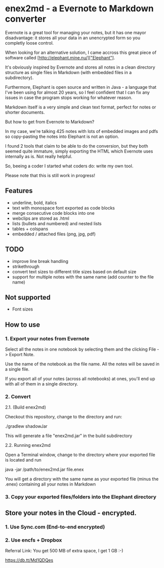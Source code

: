 # enex2md - a Evernote to Markdown converter

Evernote is a great tool for managing your notes, but it has one mayor disadvantage:
 it stores all your data in an unencrypted form so you completly loose control.
 
When looking for an alternative solution, I came accross this great piece of software called [http://elephant.mine.nu/]["Elephant"]. 

It's obviously inspired by Evernote and stores all notes in a clean directory structure 
as single files in Markdown (with embedded files in a subdirectory). 

Furthermore, Elephant is open source and written in Java - a language that I've been using 
for almost 20 years, so I feel confident that I can fix any issues in case the program stops 
working for whatever reason.

Markdown itself is a very simple and clean text format, perfect for notes or shorter documents.

But how to get from Evernote to Markdown?

In my case, we're talking 425 notes with lots of embedded images and pdfs so copy-pasting 
the notes into Elephant is not an option.

I found 2 tools that claim to be able to do the conversion, but they both seemed quite immature, 
simply exporting the HTML which Evernote uses internally as is. Not really helpful.
 
So, beeing a coder I started what coders do: write my own tool. 
 
Please note that this is still work in progress! 
 
## Features
 
* underline, bold, italics
* text with monospace font exported as code blocks
* merge consecutive code blocks into one
* webclips are stored as .html
* lists (bullets and numbered) and nested lists
* tables + colspans
* embedded / attached files (png, jpg, pdf)

## TODO

* improve line break handling
* strikethrough
* convert text sizes to different title sizes based on default size
* support for multiple notes with the same name (add counter to the file name)

## Not supported

* Font sizes

## How to use

### 1. Export your notes from Evernote

Select all the notes in one notebook by selecting them and the clicking File -> Export Note. 

Use the name of the notebook as the file name. All the notes will be saved in a single file.

If you export all of your notes (across all notebooks) at ones, you'll end up with all 
of them in a single directory.
  
### 2. Convert  

2.1. (Build enex2md)

Checkout this repository, change to the directory and run:

./gradlew shadowJar

This will generate a file "enex2md.jar" in the build subdirectory 

2.2. Running enex2md
 
Open a Terminal window, change to the directory where your exported file is located and run 

java -jar /path/to/enex2md.jar file.enex

You will get a directory with the same name as your exported file (minus the .enex) containing 
all your notes in Markdown


### 3. Copy your exported files/folders into the Elephant directory

## Store your notes in the Cloud - encrypted.

### 1. Use Sync.com (End-to-end encrypted)

### 2. Use encfs + Dropbox

Referral Link: You get 500 MB of extra space, I get 1 GB :-)

https://db.tt/Md1QDQes

